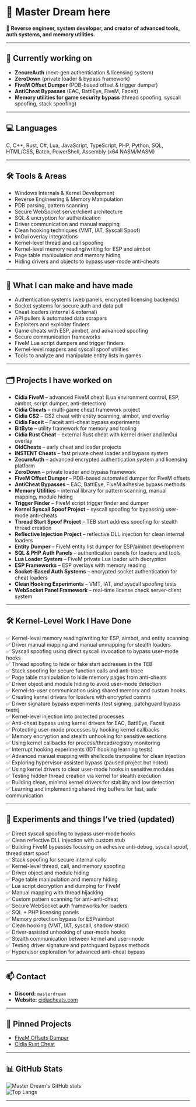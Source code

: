 # 👋 Master Dream here

🎯 **Reverse engineer, system developer, and creator of advanced tools, auth systems, and memory utilities.**

---

## 🔭 Currently working on

- **ZecureAuth** (next-gen authentication & licensing system)  
- **ZeroDown** (private loader & bypass framework)  
- **FiveM Offset Dumper** (PDB-based offset & trigger dumper)  
- **AntiCheat Bypasses** (EAC, BattlEye, FiveM, Faceit)  
- **Memory utilities for game security bypass** (thread spoofing, syscall spoofing, stack spoofing)  

---

## 💻 Languages

C, C++, Rust, C#, Lua, JavaScript, TypeScript, PHP, Python, SQL, HTML/CSS, Batch, PowerShell, Assembly (x64 NASM/MASM)

---

## 🛠️ Tools & Areas

- Windows Internals & Kernel Development  
- Reverse Engineering & Memory Manipulation  
- PDB parsing, pattern scanning  
- Secure WebSocket server/client architecture  
- SQL & encryption for authentication  
- Driver communication and manual mapping  
- Clean hooking techniques (VMT, IAT, Syscall Spoof)  
- ImGui overlay integrations  
- Kernel-level thread and call spoofing  
- Kernel-level memory reading/writing for ESP and aimbot  
- Page table manipulation and memory hiding  
- Hiding drivers and objects to bypass user-mode anti-cheats  

---

## 🚀 What I can make and have made

- Authentication systems (web panels, encrypted licensing backends)  
- Socket systems for secure auth and data pull  
- Cheat loaders (internal & external)  
- API pullers & automated data scrapers  
- Exploiters and exploiter finders  
- Game cheats with ESP, aimbot, and advanced spoofing  
- Secure communication frameworks  
- FiveM Lua script dumpers and trigger finders  
- Kernel-level mappers and syscall spoof utilities  
- Tools to analyze and manipulate entity lists in games  

---

## 🗂️ Projects I have worked on

- **Cidia FiveM** – advanced FiveM cheat (Lua environment control, ESP, aimbot, script dumper, anti-detection)  
- **Cidia Cheats** – multi-game cheat framework project  
- **Cidia CS2** – CS2 cheat with entity scanning, aimbot, and overlay  
- **Cidia Faceit** – Faceit anti-cheat bypass experiments  
- **BitByte** – utility framework for memory and tooling  
- **Cidia Rust Cheat** – external Rust cheat with kernel driver and ImGui overlay  
- **OldCheats** – early cheat and loader projects  
- **INSTENT Cheats** – fast private cheat loader and bypass system  
- **ZecureAuth** – advanced encrypted authentication system and licensing platform  
- **ZeroDown** – private loader and bypass framework  
- **FiveM Offset Dumper** – PDB-based automated dumper for FiveM offsets  
- **AntiCheat Bypasses** – EAC, BattlEye, FiveM adhesive bypass methods  
- **Memory Utilities** – internal library for pattern scanning, manual mapping, module hiding  
- **Trigger Finder** – FiveM script trigger finder and dumper  
- **Kernel Syscall Spoof Project** – syscall spoofing for bypassing user-mode anti-cheats  
- **Thread Start Spoof Project** – TEB start address spoofing for stealth thread creation  
- **Reflective Injection Project** – reflective DLL injection for clean internal loaders  
- **Entity Dumper** – FiveM entity list dumper for ESP/aimbot development  
- **SQL & PHP Auth Panels** – authentication panels for loaders and tools  
- **Lua Loader System** – FiveM private Lua loader with decryption  
- **ESP Frameworks** – ESP overlays with memory reading  
- **Socket-Based Auth Systems** – encrypted socket authentication for cheat loaders  
- **Clean Hooking Experiments** – VMT, IAT, and syscall spoofing tests  
- **WebSocket Panel Framework** – real-time license check server-client system  

---

## 🛠️ Kernel-Level Work I Have Done

✅ Kernel-level memory reading/writing for ESP, aimbot, and entity scanning  
✅ Driver manual mapping and manual unmapping for stealth loaders  
✅ Syscall spoofing using direct syscall invocation to bypass user-mode hooks  
✅ Thread spoofing to hide or fake start addresses in the TEB  
✅ Stack spoofing for secure function calls and anti-trace  
✅ Page table manipulation to hide memory pages from anti-cheats  
✅ Driver object and module hiding to avoid user-mode detection  
✅ Kernel-to-user communication using shared memory and custom hooks  
✅ Creating kernel drivers for loaders with encrypted comms  
✅ Driver signature bypass experiments (test signing, patchguard bypass tests)  
✅ Kernel-level injection into protected processes  
✅ Anti-cheat bypass using kernel drivers for EAC, BattlEye, Faceit  
✅ Protecting user-mode processes by hooking kernel callbacks  
✅ Memory encryption and stealth unhooking for sensitive sections  
✅ Using kernel callbacks for process/thread/registry monitoring  
✅ Interrupt hooking experiments (IDT hooking learning tests)  
✅ Advanced manual mapping with shellcode trampoline for clean injection  
✅ Exploring hypervisor-assisted bypass (paused project but noted)  
✅ Using kernel drivers to clear user-mode hooks in sensitive modules  
✅ Testing hidden thread creation via kernel for stealth execution  
✅ Building clean, minimal kernel drivers for stability and low detection  
✅ Learning and implementing shared ring buffers for fast, safe communication  

---

## 🧪 Experiments and things I’ve tried (updated)

✅ Direct syscall spoofing to bypass user-mode hooks  
✅ Clean reflective DLL injection with custom stub  
✅ Building FiveM bypasses focusing on adhesive anti-debug, syscall spoof, thread start spoof  
✅ Stack spoofing for secure internal calls  
✅ Kernel-level thread, call, and memory spoofing  
✅ Driver object and module hiding  
✅ Page table manipulation and memory hiding  
✅ Lua script decryption and dumping for FiveM  
✅ Manual mapping with thread hijacking  
✅ Custom pattern scanning for anti-anti-cheat  
✅ Secure WebSocket auth frameworks for loaders  
✅ SQL + PHP licensing panels  
✅ Memory protection bypass for ESP/aimbot  
✅ Clean hooking (VMT, IAT, syscall, shadow stack)  
✅ Driver-assisted unhooking of user-mode hooks  
✅ Stealth communication between kernel and user-mode  
✅ Testing driver signature and patchguard bypass methods  
✅ Hypervisor exploration for advanced anti-cheat bypass  

---

## 📫 Contact

- **Discord:** `masterdream`  
- **Website:** [cidiacheats.com](https://cidiacheats.com)  

---

## 📌 Pinned Projects

- [FiveM Offsets Dumper](https://github.com/Master-Dream404/FiveM-Offsets-Dumper)  
- [Cidia Rust Cheat](https://github.com/Master-Dream404/Cidia-Rust-Cheat)  

---

## 📊 GitHub Stats

![Master Dream's GitHub stats](https://github-readme-stats.vercel.app/api?username=Master-Dream404&show_icons=true&theme=tokyonight)  
![Top Langs](https://github-readme-stats.vercel.app/api/top-langs/?username=Master-Dream404&layout=compact&theme=tokyonight)  

---
